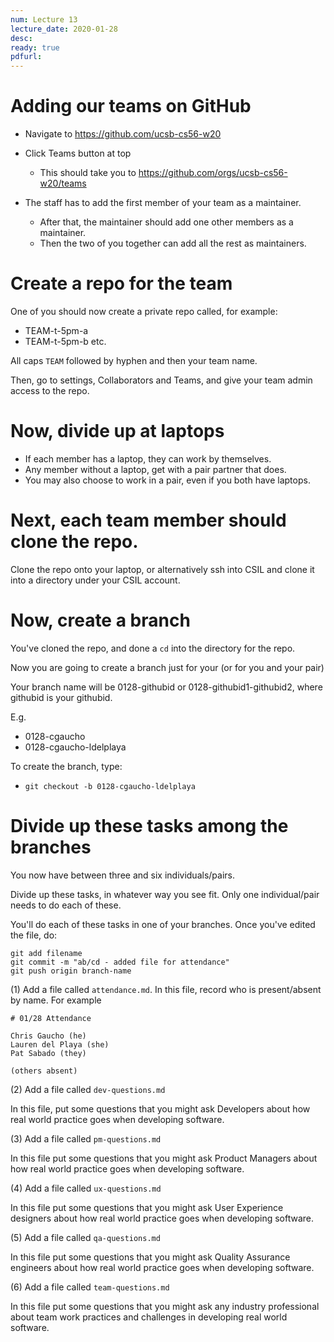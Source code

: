 ```yaml
---
num: Lecture 13
lecture_date: 2020-01-28
desc:
ready: true
pdfurl:
---
```


# Adding our teams on GitHub

* Navigate to <https://github.com/ucsb-cs56-w20>
* Click Teams button at top
   * This should take you to <https://github.com/orgs/ucsb-cs56-w20/teams>

* The staff has to add the first member of your team as a maintainer.
   * After that, the maintainer should add one other members as a maintainer.
   * Then the two of you together can add all the rest as maintainers.

# Create a repo for the team

One of you should now create a private repo called, for example:
* TEAM-t-5pm-a
* TEAM-t-5pm-b
etc.

All caps `TEAM` followed by hyphen and then your team name.

Then, go to settings, Collaborators and Teams, and give your team admin access to the repo.


# Now, divide up at laptops

* If each member has a laptop, they can work by themselves.
* Any member without a laptop, get with a pair partner that does.
* You may also choose to work in a pair, even if you both have laptops.

# Next, each team member should clone the repo.

Clone the repo onto your laptop, or alternatively ssh into CSIL and clone it into a directory under your CSIL account.

# Now, create a branch

You've cloned the repo, and done a `cd` into the directory for the repo.

Now you are going to create a branch just for your (or for you and your pair)

Your branch name will be 0128-githubid  or 0128-githubid1-githubid2, where githubid is your githubid.

E.g.

* 0128-cgaucho
* 0128-cgaucho-ldelplaya

To create the branch, type:

* `git checkout -b 0128-cgaucho-ldelplaya`

# Divide up these tasks among the branches

You now have between three and six individuals/pairs.

Divide up these tasks, in whatever way you see fit.   Only one individual/pair needs to do each of these.

You'll do each of these tasks in one of your branches.   Once you've edited the file, do:

```
git add filename
git commit -m "ab/cd - added file for attendance"
git push origin branch-name
```

(1) Add a file called `attendance.md`.  In this file, record who is present/absent by name.  For example

```
# 01/28 Attendance

Chris Gaucho (he)
Lauren del Playa (she)
Pat Sabado (they)

(others absent)

```

(2) Add a file called `dev-questions.md` 

In this file, put some questions that you might ask Developers about how real world practice goes when developing software.

(3) Add a file called `pm-questions.md` 

In this file put some questions that you might ask Product Managers about how real world practice goes when developing software.


(4) Add a file called `ux-questions.md` 

In this file put some questions that you might ask User Experience designers about how real world practice goes when developing software.


(5) Add a file called `qa-questions.md` 

In this file put some questions that you might ask Quality Assurance engineers about how real world practice goes when developing software.

(6) Add a file called `team-questions.md` 

In this file put some questions that you might ask any industry professional about team work practices and challenges in developing real world software.


